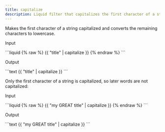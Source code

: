 ```yaml
---
title: capitalize
description: Liquid filter that capitalizes the first character of a string and downcases the remaining characters.
---
```


Makes the first character of a string capitalized and converts the remaining characters to lowercase.

<p class="code-label">Input</p>
```liquid
{% raw %}
{{ "title" | capitalize }}
{% endraw %}
```

<p class="code-label">Output</p>
```text
{{ "title" | capitalize }}
```

Only the first character of a string is capitalized, so later words are not capitalized:

 <p class="code-label">Input</p>
```liquid
{% raw %}
{{ "my GREAT title" | capitalize }}
{% endraw %}
```

<p class="code-label">Output</p>
```text
{{ "my GREAT title" | capitalize }}
```
